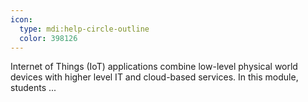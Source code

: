 ```yaml
---
icon:
  type: mdi:help-circle-outline
  color: 398126
---
```


Internet of Things (IoT) applications combine low-level physical world devices with higher level IT and cloud-based services. In this module, students ... 

